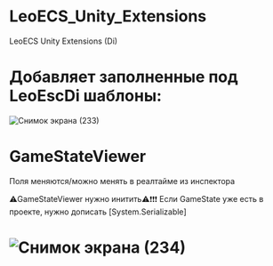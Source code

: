 # LeoECS_Unity_Extensions
LeoECS Unity Extensions (Di)

# Добавляет заполненные под LeoEscDi шаблоны:
![Снимок экрана (233)](https://user-images.githubusercontent.com/60045146/204161649-782f911f-9b00-4ebd-8183-41a431a4ed1e.png)
# GameStateViewer
 Поля меняются/можно менять в реалтайме из инспектора
 
 ⚠️GameStateViewer нужно инитить⚠️❗❗❗
Если GameState уже есть в проекте, нужно дописать [System.Serializable]
# ![Снимок экрана (234)](https://user-images.githubusercontent.com/60045146/204161686-37f5f8d4-4b30-47da-a1a6-4ab6856df252.png)


